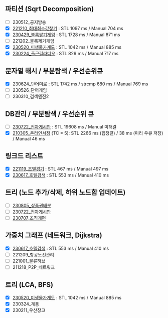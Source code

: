 ## 파티션 (Sqrt Decomposition)

- [ ] 230512_공지방송
- [x] [221210_최대최소값찾기](https://github.com/nampluskr/sw_pro/tree/main/solved/221210_%EC%B5%9C%EB%8C%80%EC%B5%9C%EC%86%8C%EA%B0%92%EC%B0%BE%EA%B8%B0) : STL 1097 ms / Manual 704 ms
- [x] [230429_블록쌓기게임](https://github.com/nampluskr/sw_pro/tree/main/solved/230429_%EB%B8%94%EB%A1%9D%EC%8C%93%EA%B8%B0%EA%B2%8C%EC%9E%84) : STL 1728 ms / Manual 871 ms
- [ ] 221202_블록제거게임
- [x] [230520_미생물가계도](https://github.com/nampluskr/sw_pro/tree/main/solved/230520_%EB%AF%B8%EC%83%9D%EB%AC%BC%EA%B0%80%EA%B3%84%EB%8F%84) : STL 1042 ms / Manual 885 ms 
- [x] [230224_출근길라디오](https://github.com/nampluskr/sw_pro/tree/main/solved/230224_%EC%B6%9C%EA%B7%BC%EA%B8%B8%EB%9D%BC%EB%94%94%EC%98%A4) : STL 829 ms / Manual 717 ms

## 문자열 해시 / 부분탐색 / 우선순위큐

- [x] [230624_단어미로](https://github.com/nampluskr/coding_test/tree/main/solved/230624_%EB%8B%A8%EC%96%B4%EB%AF%B8%EB%A1%9C) : STL 1742 ms / strcmp 680 ms / Manual 769 ms
- [ ] 230526_단어게임
- [ ] 230310_검색엔진2

## DB관리 / 부분탐색 / 우선순위 큐

- [ ] [230722_전자게시판](https://github.com/nampluskr/coding_test/tree/main/solved/230722_%EC%A0%84%EC%9E%90%EA%B2%8C%EC%8B%9C%ED%8C%90) : STL 19608 ms / Manual 미해결
- [x] [210305_온라인서점](https://github.com/nampluskr/coding_test/tree/main/solved/210305_%EC%98%A8%EB%9D%BC%EC%9D%B8%EC%84%9C%EC%A0%90) (TC = 5): STL 2266 ms (힙정렬) / 38 ms (미리 우큐 저장) / Manual 46 ms

## 링크드 리스트

- [x] [221119_조별경기](https://github.com/nampluskr/coding_test/tree/main/solved/221119_%EC%A1%B0%EB%B3%84%EA%B2%BD%EA%B8%B0) : STL 467 ms / Manual 497 ms
- [x] [230617_호텔검색](https://github.com/nampluskr/coding_test/tree/main/solved/230617_%ED%98%B8%ED%85%94%EA%B2%80%EC%83%89) : STL 553 ms / Manual 410 ms

## 트리 (노드 추가/삭제, 하위 노드합 업데이트)

- [ ] [230805_상품권배분](https://github.com/nampluskr/coding_test/tree/main/solved/230805_%EC%83%81%ED%92%88%EA%B6%8C%EB%B0%B0%EB%B6%84)
- [ ] [230722_전자게시판](https://github.com/nampluskr/coding_test/tree/main/solved/230722_%EC%A0%84%EC%9E%90%EA%B2%8C%EC%8B%9C%ED%8C%90)
- [ ] [230707_조직개편](https://github.com/nampluskr/coding_test/tree/main/solved/230707_%EC%A1%B0%EC%A7%81%EA%B0%9C%ED%8E%B8)

## 가중치 그래프 (네트워크, Dijkstra)

- [x] [230617_호텔검색](https://github.com/nampluskr/coding_test/tree/main/solved/230617_%ED%98%B8%ED%85%94%EA%B2%80%EC%83%89) : STL 553 ms / Manual 410 ms
- [ ] 221209_항공노선관리
- [ ] 221001_물류허브
- [ ] 211218_P2P_네트워크

## 트리 (LCA, BFS)

- [x] [230520_미생물가계도](https://github.com/nampluskr/sw_pro/tree/main/solved/230520_%EB%AF%B8%EC%83%9D%EB%AC%BC%EA%B0%80%EA%B3%84%EB%8F%84) : STL 1042 ms / Manual 885 ms 
- [x] 230324_계통
- [x] 230211_우산창고
